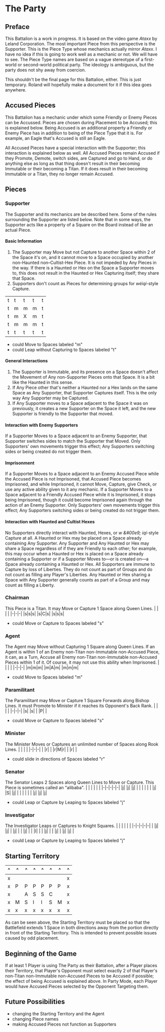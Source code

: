 # The Party
## Preface
This Battalion is a work in progress. It is based on the video game _Ataxx_ by Leland Corporation. The most important Piece from this perspective is the Supporter. This is the Piece Type whose mechanics actually mirror _Ataxx_. I have no idea if this is going to work well as a mechanic or not. We will have to see. The Piece Type names are based on a vague stereotype of a first-world or second-world political party. The ideology is ambiguous, but the party does not shy away from coercion.

This shouldn't be the final page for this Battalion, either. This is just temporary. Roland will hopefully make a document for it if this idea goes anywhere.
## Accused Pieces
This Battalion has a mechanic under which some Friendly or Enemy Pieces can be Accussed. Pieces are chosen during Placement to be Accused; this is explained below. Being Accused is an additional property a Friendly or Enemy Piece has in addition to being of the Piece Type that it is. For example, an Eagle that's Accused is still an Eagle.

All Accused Pieces have a special interaction with the Supporter; this interaction is explained below as well. All Accused Pieces remain Accused if they Promote, Demote, switch sides, are Captured and go to Hand, or do anything else as long as that thing doesn't result in their becoming Immutable or their becoming a Titan. If it does result in their becoming Immutable or a Titan, they no longer remain Accused.
## Pieces
### Supporter
The Supporter and its mechanics are be described here. Some of the rules surrounding the Supporter are listed below. Note that in some ways, the Supporter acts like a property of a Square on the Board instead of like an actual Piece.
#### Basic Information
1. The Supporter may Move but not Capture to another Space within 2 of the Space it's on, and it cannot move to a Space occupied by another non-Haunted non–Cultist-Hex Piece. It is not impeded by Any Pieces in the way. If there is a Haunted or Hex on the Space a Supporter moves to, this does not result in the Haunted or Hex Capturing itself; they share that Space.
2. Supporters don't count as Pieces for determining groups for _wéiqí_-style Capture.

| | | | | |
|-|-|-|-|-|
|t|t|t|t|t|
|t|m|m|m|t|
|t|m|X|m|t|
|t|m|m|m|t|
|t|t|t|t|t|
* could Move to Spaces labeled "m"
* could Leap without Capturing to Spaces labeled "t"
#### General Interactions
1. The Supporter is Immutable, and its presence on a Space doesn't affect the Movement of Any non-Supporter Pieces onto that Space. It is a bit like the Haunted in this sense.
2. If Any Piece other that's neither a Haunted nor a Hex lands on the same Space as Any Supporter, that Supporter Captures itself. This is the only way Any Supporter may be Captured.
3. If Any Supporter moves to a Space adjacent to the Space it was on previously, it creates a new Supporter on the Space it left, and the new Supporter is friendly to the Supporter that moved.
#### Interaction with Enemy Supporters
If a Supporter Moves to a Space adjacent to an Enemy Supporter, that Supporter switches sides to match the Supporter that Moved. Only Supporters' own movements trigger this effect; Any Supporters switching sides or being created do not trigger them.
#### Imprisonment
If a Supporter Moves to a Space adjacent to an Enemy Accused Piece while the Accused Piece is not Imprisoned, that Accused Piece becomes Imprisoned, and while Imprisoned, it cannot Move, Capture, give Check, or use any active ability given to it any mechanic. If a Supporter Moves to a Space adjacent to a Friendly Accused Piece while it is Imprisoned, it stops being Imprisoned, though it could become Imprisoned again through the action of an Enemy Supporter. Only Supporters' own movements trigger this effect; Any Supporters switching sides or being created do not trigger them.
#### Interaction with Haunted and Cultist Hexes
No Supporters directly interact with Haunted, Hexes, or _w
&#00e9;
iqí_-style Capture at all. A Haunted or Hex may be placed on a Space already containing Any Supporter. Any Supporter and Any Haunted or Hex may share a Space regardless of if they are Friendly to each other; for example, this may occur when a Haunted or Hex is placed on a Space already containing a Supporter or if a Supporter Moves to—or is created on—a Space already containing a Haunted or Hex. All Supporters are immune to Capture by loss of Liberties. They do not count as part of Groups and do not count as filling any Player's Liberties. Any Haunted or Hex sharing a Space with Any Supporter generally counts as part of a Group and may count as filling a Liberty.
### Chairman
This Piece is a Titan. It may Move or Capture 1 Space along Queen Lines.
| | | |
|-|-|-|
|s|s|s|
|s|C|s|
|s|s|s|
* could Move or Capture to Spaces labeled "s"
### Agent
The Agent may Move without Capturing 1 Square along Queen Lines. If an Agent is within 1 of an Enemy non-Titan non-Immutable non-Accused Piece, it can, as a Turn, Accuse all Enemy non-Titan non-Immutable non-Accused Pieces within 1 of it. Of course, it may not use this ability when Imprisoned.
| | | |
|-|-|-|
|m|m|m|
|m|A|m|
|m|m|m|
* could Move to Spaces labeled "m"
### Paramilitant
The Paramilitant may Move or Capture 1 Square Forwards along Bishop Lines. It must Promote to Minister if it reaches its Opponent's Back Rank.
| | | |
|-|-|-|
|s| |s|
| |P| |
* could Move or Capture to Spaces labeled "s"
### Minister
The Minister Moves or Captures an unlimited number of Spaces along Rook Lines.
| | | |
|-|-|-|
| |r| |
|r|M|r|
| |r| |
* could slide in directions of Spaces labeled "r"
### Senator
The Senator Leaps 2 Spaces along Queen Lines to Move or Capture. This Piece is sometimes called an "alibaba".
| | | | | |
|-|-|-|-|-|
|j| |j| |j|
| | | | | |
|j| |S| |j|
| | | | | |
|j| |j| |j|
* could Leap or Capture by Leaping to Spaces labeled "j"
### Investigator
The Investigator Leaps or Captures to Knight Squares.
| | | | | |
|-|-|-|-|-|
| |j| |j| |
|j| | | |j|
| | |I| | |
|j| | | |j|
| |j| |j| |
* could Leap or Capture by Leaping to Spaces labeled "j"
## Starting Territory
|^|^|^|^|^|^|^|^|
|-|-|-|-|-|-|-|-|
|x| | | | | | |x|
|x|P|P|P|P|P|P|x|
|x| |A|S|S|C| |x|
|x|M|S|I|I|S|M|x|
|x|x|x|x|x|x|x|x|

As can be seen above, the Starting Territory must be placed so that the Battlefield extends 1 Space in both directions away from the portion directly in front of the Starting Territory. This is intended to prevent possible issues caused by odd placement.
## Beginning of the Game
If at least 1 Player is using The Party as their Battalion, after a Player places their Territory, that Player's Opponent must select exactly 2 of that Player's non-Titan non-Immutable non-Accused Pieces to be Accused if possible; the effect of being Accused is explained above. In Party Mode, each Player would have Accused Pieces selected by the Opponent Targeting them.
## Future Possibilities
* changing the Starting Territory and the Agent
* changing Piece names
* making Accused Pieces not function as Supporters
